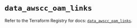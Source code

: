 # `data_awscc_oam_links`

Refer to the Terraform Registry for docs: [`data_awscc_oam_links`](https://registry.terraform.io/providers/hashicorp/awscc/0.70.0/docs/data-sources/oam_links).
